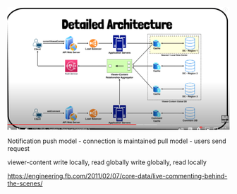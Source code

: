 ![](https://raw.githubusercontent.com/lambda826/My-Notebook/master/999%20Resource/Live%20Commenting.png)

Notification
push model - connection is maintained
pull model - users send request

viewer-content
write locally, read globally
write globally, read locally


https://engineering.fb.com/2011/02/07/core-data/live-commenting-behind-the-scenes/



<!--stackedit_data:
eyJoaXN0b3J5IjpbLTQyNzc4MzY1MCwxOTcxODk3MjUxLDE5Mz
A5NDk0OTEsLTE4Njg4Nzk1MzIsNzMwOTk4MTE2XX0=
-->
